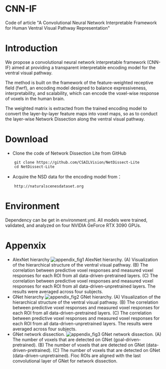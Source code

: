 # CNN-IF
Code of article "A Convolutional Neural Network Interpretable Framework for Human Ventral Visual Pathway Representation"
# Introduction
We propose a convolutional neural network interpretable framework (CNN-IF) aimed at providing a transparent interpretable encoding model for the ventral visual pathway.

The method is built on the framework of the feature-weighted receptive field (fwrf), an encoding model designed to balance expressiveness, interpretability, and scalability, which can encode the voxel-wise response of voxels in the human brain.

The weighted matrix is extracted from the trained encoding model to convert the layer-by-layer feature maps into voxel maps, so as to conduct the layer-wise Network Dissection along the ventral visual pathway.
# Download
* Clone the code of Network Dissection Lite from GitHub
```
    git clone https://github.com/CSAILVision/NetDissect-Lite
    cd NetDissect-Lite
```
* Acquire the NSD data for the encoding model from：
```
    http://naturalscenesdataset.org
```
# Environment
Dependency can be get in environment.yml. All models were trained, validated, and analyzed on four NVIDIA GeForce RTX 3090 GPUs.
# Appenxix
* AlexNet hierarchy
![appendix_fig1](https://github.com/BIT-YangLab/CNN-IF/assets/149853778/fe85e816-3a98-4998-bddc-e8ae0d6b48c3)
AlexNet hierarchy. (A) Visualization of the hierarchical structure of the ventral visual pathway. (B) The correlation between predictive voxel responses and measured voxel responses for each ROI from all data-driven-pretrained layers. (C) The correlation between predictive voxel responses and measured voxel responses for each ROI from all data-driven-unpretrained layers. The results were averaged across four subjects.
* GNet hierarchy
![appendix_fig2](https://github.com/BIT-YangLab/CNN-IF/assets/149853778/ab3812d5-547a-47ef-8696-3e1699553c40)
GNet hierarchy. (A) Visualization of the hierarchical structure of the ventral visual pathway. 
(B) The correlation between predictive voxel responses and measured voxel responses for each ROI from all data-driven-pretrained layers. (C) The correlation between predictive voxel responses and measured voxel responses for each ROI from all data-driven-unpretrained layers. The results were averaged across four subjects.
* GNet network dissection.
![appendix_fig3](https://github.com/BIT-YangLab/CNN-IF/assets/149853778/cee3745e-fedf-4ca8-ab16-3b07af233a93)
GNet network dissection. (A) The number of voxels that are detected on GNet (goal-driven-pretrained). (B) The number of voxels that are detected on GNet (data-driven-pretrained). (C) The number of voxels that are detected on GNet (data-driven-unpretrained). Floc ROIs are aligned with the last convolutional layer of GNet for network dissection.


